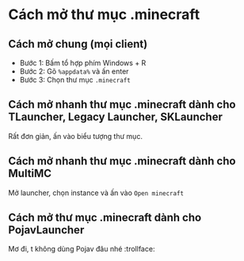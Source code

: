 # Cách mở thư mục .minecraft

## Cách mở chung (mọi client)
- Bước 1: Bấm tổ hợp phím Windows + R
- Bước 2: Gõ `%appdata%` và ấn enter
- Bước 3: Chọn thư mục `.minecraft`

## Cách mở nhanh thư mục .minecraft dành cho TLauncher, Legacy Launcher, SKLauncher
Rất đơn giản, ấn vào biểu tượng thư mục.

## Cách mở nhanh thư mục .minecraft dành cho MultiMC
Mở launcher, chọn instance và ấn vào `Open minecraft`

## Cách mở thư mục .minecraft dành cho PojavLauncher
Mơ đi, t không dùng Pojav đâu nhé :trollface: